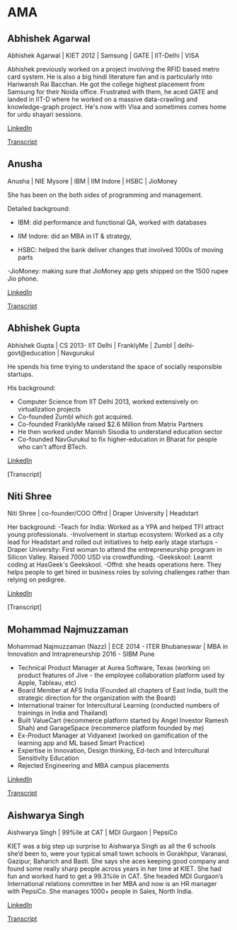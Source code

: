 # AMA
## Abhishek Agarwal

Abhishek Agarwal | KIET 2012 | Samsung | GATE | IIT-Delhi | VISA 

Abhishek previously worked on a project involving the RFID based metro card system. He is also a big hindi literature fan and is particularly into Hariwansh Rai Bacchan. He got the college highest placement from Samsung for their Noida office. Frustrated with them, he aced GATE and landed in IIT-D where he worked on a massive data-crawling and knowledge-graph project. He's now with Visa and sometimes comes home for urdu shayari sessions.

[LinkedIn](https://www.linkedin.com/in/abhishek-agarwal-35a595101/)

[Transcript]()

## Anusha
Anusha | NIE Mysore | IBM | IIM Indore | HSBC | JioMoney

She has been on the both sides of programming and management. 

Detailed background:

- IBM: did performance and functional QA, worked with databases

- IIM Indore: did an MBA in IT & strategy,

- HSBC: helped the bank deliver changes that involved 1000s of moving parts

-JioMoney: making sure that JioMoney app gets shipped on the 1500 rupee Jio phone.

[LinkedIn](https://www.linkedin.com/in/anushamahendrakar/)

[Transcript]()

## Abhishek Gupta

Abhishek Gupta | CS 2013- IIT Delhi | FranklyMe | Zumbl | delhi-govt@education | Navgurukul

He spends his time trying to understand the space of socially responsible startups.

His background:
- Computer Science from IIT Delhi 2013, worked extensively on virtualization projects
- Co-founded Zumbl which got acquired.
- Co-founded FranklyMe raised $2.6 Million from Matrix Partners
- He then worked under Manish Sisodia to understand education sector
- Co-founded NavGurukul to fix higher-education in Bharat for people who can't afford BTech.

[LinkedIn](https://www.linkedin.com/in/abhishekgupta92/)

[Transcript]

## Niti Shree
Niti Shree | co-founder/COO Offrd | Draper University | Headstart

Her background:
-Teach for India: Worked as a YPA and helped TFI attract young professionals.
-Involvement in startup ecosystem: Worked as a city lead for Headstart and rolled out initiatives to help early stage startups
-Draper University: First woman to attend the entrepreneurship program in Silicon Valley. Raised 7000 USD  via crowdfunding.
-Geekskool: Learnt coding at HasGeek's Geekskool. 
-Offrd: she heads operations here. They helps people to get hired in business roles by solving challenges rather than relying on pedigree.

[LinkedIn](https://www.linkedin.com/in/niti-shree-90557a20/)

[Transcript]

## Mohammad Najmuzzaman 
Mohammad Najmuzzaman (Nazz) | ECE 2014 - ITER Bhubaneswar | MBA in Innovation and Intrapreneurship 2016 - SIBM Pune 

- Technical Product Manager at Aurea Software, Texas (working on product features of Jive - the employee collaboration platform used by Apple, Tableau, etc) 
- Board Member at AFS India (Founded all chapters of East India, built the strategic direction for the organization with the Board) 
- International trainer for Intercultural Learning (conducted numbers of trainings in India and Thailand) 
- Built ValueCart (recommerce platform started by Angel Investor Ramesh Shah) and GarageSpace (recommerce platform founded by me) 
- Ex-Product Manager at Vidyanext (worked on gamification of the learning app and ML based Smart Practice) 
- Expertise in Innovation, Design  thinking, Ed-tech and Intercultural Sensitivity Education
- Rejected Engineering and MBA campus placements

[LinkedIn](https://www.linkedin.com/in/najmuzzaman/)

[Transcript]()

## Aishwarya Singh
Aishwarya Singh | 99%ile at CAT | MDI Gurgaon | PepsiCo

KIET was a big step up surprise to Aishwarya Singh as all the 6 schools she’d been to, were your typical small town schools in Gorakhpur, Varanasi, Gazipur, Baharich and Basti. She says she aces keeping good company and found some really sharp people across years in her time at KIET. She had fun and worked hard to get a 99.3%ile in CAT. She headed MDI Gurgaon’s International relations committee in her MBA and now is an HR manager with PepsiCo. She manages 1000+ people in Sales, North India.

[LinkedIn]( https://www.linkedin.com/in/aishwarya-singh-1a5124a7/)

[Transcript]()
